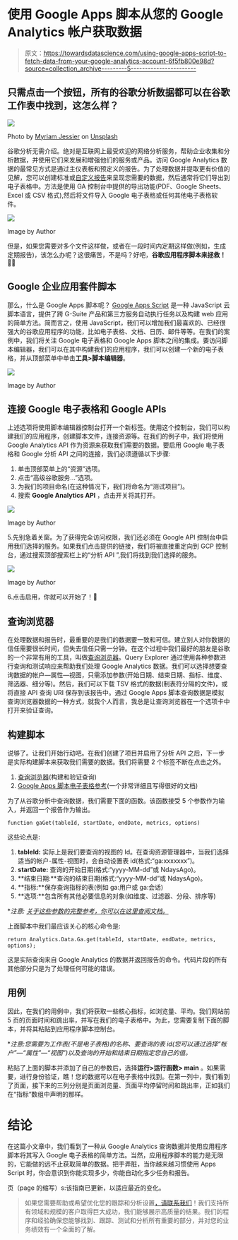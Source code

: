 # 使用 Google Apps 脚本从您的 Google Analytics 帐户获取数据

> 原文：<https://towardsdatascience.com/using-google-apps-script-to-fetch-data-from-your-google-analytics-account-6f5fb800e98d?source=collection_archive---------5----------------------->

## 只需点击一个按钮，所有的谷歌分析数据都可以在谷歌工作表中找到，这怎么样？

![](img/2eebd5b0d23593c988c4fc08cde7b9ce.png)

Photo by [Myriam Jessier](https://unsplash.com/@mjessier?utm_source=unsplash&utm_medium=referral&utm_content=creditCopyText) on [Unsplash](https://unsplash.com/?utm_source=unsplash&utm_medium=referral&utm_content=creditCopyText)

谷歌分析无需介绍。绝对是互联网上最受欢迎的网络分析服务，帮助企业收集和分析数据，并使用它们来发展和增强他们的服务或产品。访问 Google Analytics 数据的最常见方式是通过主仪表板和预定义的报告。为了处理数据并提取更有价值的见解，您可以创建标准或[自定义报告](https://support.google.com/analytics/answer/1033013?hl=en)来呈现您需要的数据，然后通常将它们导出到电子表格中。方法是使用 GA 控制台中提供的导出功能(PDF、Google Sheets、Excel 或 CSV 格式),然后将文件导入 Google 电子表格或任何其他电子表格软件。

![](img/8b21bfb1339ff0272043ba2c930c257b.png)

Image by Author

但是，如果您需要对多个文件这样做，或者在一段时间内定期这样做(例如，生成定期报告)，该怎么办呢？这很痛苦，不是吗？好吧，**谷歌应用程序脚本来拯救！**💪💪

## Google 企业应用套件脚本

那么，什么是 Google Apps 脚本呢？ [Google Apps Script](https://developers.google.com/apps-script/) 是一种 JavaScript 云脚本语言，提供了跨 G-Suite 产品和第三方服务自动执行任务以及构建 web 应用的简单方法。简而言之，使用 JavaScript，我们可以增加我们最喜欢的、已经很强大的谷歌应用程序的功能，比如电子表格、文档、日历、邮件等等。在我们的案例中，我们将关注 Google 电子表格和 Google Apps 脚本之间的集成。要访问脚本编辑器，我们可以在其中构建我们的应用程序，我们可以创建一个新的电子表格，并从顶部菜单中单击**工具>脚本编辑器**。

![](img/658d44cc28ec5ce2c19be1b7c1ecd885.png)

Image by Author

## 连接 Google 电子表格和 Google APIs

上述选项将使用脚本编辑器控制台打开一个新标签。使用这个控制台，我们可以构建我们的应用程序，创建脚本文件，连接资源等。在我们的例子中，我们将使用 Google Analytics API 作为资源来获取我们需要的数据。要启用 Google 电子表格和 Google 分析 API 之间的连接，我们必须遵循以下步骤:

1.  单击顶部菜单上的“资源”选项。
2.  点击“高级谷歌服务…”选项。
3.  为我们的项目命名(在这种情况下，我们将命名为“测试项目”)。
4.  搜索 **Google Analytics API** ，点击开关将其打开。

![](img/70a687ffc355a5966a4b59ff9c700c59.png)

Image by Author

5.先别急着关窗。为了获得完全访问权限，我们还必须在 Google API 控制台中启用我们选择的服务。如果我们点击提供的链接，我们将被直接重定向到 GCP 控制台，通过搜索顶部搜索栏上的“分析 API ”,我们将找到我们选择的服务。

![](img/a25ecaaa281d09cc0fa87363fe63c7e7.png)

Image by Author

6.点击启用，你就可以开始了！👏

## 查询浏览器

在处理数据和报告时，最重要的是我们的数据要一致和可信。建立别人对你数据的信任需要很长时间，但失去信任只需一分钟。在这个过程中我们最好的朋友是谷歌的一个非常有用的工具，叫做[查询浏览器](https://ga-dev-tools.appspot.com/query-explorer/)。Query Explorer 通过使用各种参数进行查询和测试响应来帮助我们处理 Google Analytics 数据。我们可以选择想要查询数据的帐户—属性—视图，只需添加参数(开始日期、结束日期、指标、维度、筛选器、细分等)。然后，我们可以下载 TSV 格式的数据(制表符分隔的文件)，或将直接 API 查询 URI 保存到该报告中。通过 Google Apps 脚本查询数据是模拟查询浏览器数据的一种方式，就我个人而言，我总是让查询浏览器在一个选项卡中打开来验证查询。

## 构建脚本

说够了。让我们开始行动吧。在我们创建了项目并启用了分析 API 之后，下一步是实际构建脚本来获取我们需要的数据。我们将需要 2 个标签不断在点击之外。

1.  [查询浏览器](https://ga-dev-tools.appspot.com/query-explorer/)(构建和验证查询)
2.  [Google Apps 脚本电子表格参考](https://developers.google.com/apps-script/reference/spreadsheet/spreadsheet-app)(一个非常详细且写得很好的文档)

为了从谷歌分析中查询数据，我们需要下面的函数。该函数接受 5 个参数作为输入，并返回一个报告作为输出。

```
function gaGet(tableId, startDate, endDate, metrics, options)
```

这些论点是:

1.  **tableId:** 实际上是我们要查询的视图的 Id。在查询资源管理器中，当我们选择适当的帐户-属性-视图时，会自动设置表 id(格式:“ga:xxxxxxx”)。
2.  **startDate:** 查询的开始日期(格式:“yyyy-MM-dd”或 NdaysAgo)。
3.  **结束日期:**查询的结束日期(格式:“yyyy-MM-dd”或 NdaysAgo)。
4.  **指标:**保存查询指标的表(例如 ga:用户或 ga:会话)
5.  **选项:**包含所有其他必要信息的对象(如维度、过滤器、分段、排序等)

**注意:* [*关于这些参数的完整参考，你可以在这里查阅文档。*](https://developers.google.com/analytics/devguides/reporting/core/v3/reference)

上面脚本中我们最应该关心的核心命令是:

```
return Analytics.Data.Ga.get(tableId, startDate, endDate, metrics, options);
```

这是实际查询来自 Google Analytics 的数据并返回报告的命令。代码片段的所有其他部分只是为了处理任何可能的错误。

## 用例

因此，在我们的用例中，我们将获取一些核心指标，如浏览量、平均。我们网站前 5 页的页面时间和跳出率，并写在我们的电子表格中。为此，您需要复制下面的脚本，并将其粘贴到应用程序脚本控制台。

**注意:您需要为工作表(不是电子表格)的名称、要查询的表 id(您可以通过选择“帐户”—“属性”—“视图”)以及查询的开始和结束日期指定您自己的值。*

粘贴了上面的脚本并添加了自己的参数后，选择**运行>运行函数> main** 。如果需要，进行身份验证，瞧！您的数据可以在电子表格中找到。在第一列中，我们看到了页面，接下来的三列分别是页面浏览量、页面平均停留时间和跳出率，正如我们在“指标”数组中声明的那样。

# 结论

在这篇小文章中，我们看到了一种从 Google Analytics 查询数据并使用应用程序脚本将其写入 Google 电子表格的简单方法。当然，应用程序脚本的能力是无限的，它能做的远不止获取简单的数据。把手弄脏，当你越来越习惯使用 Apps Script 时，你会意识到你能实现多少，你能自动化多少任务和报告。

页（page 的缩写）s:该指南已更新，以适应最近的变化。

> 如果您需要帮助或希望优化您的跟踪和分析设置[，请联系我们](https://www.amplifyd.co.uk/)！我们支持所有领域和规模的客户取得巨大成功，我们能够展示高质量的结果。我们的程序和经验确保您能够找到、跟踪、测试和分析所有重要的部分，并对您的业务绩效有一个全面的了解。